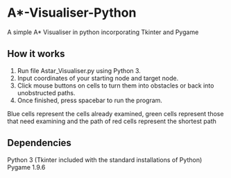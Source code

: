 # A*-Visualiser-Python

A simple A* Visualiser in python incorporating Tkinter and Pygame

## How it works

1. Run file Astar_Visualiser.py using Python 3.
2. Input coordinates of your starting node and target node.
3. Click mouse buttons on cells to turn them into obstacles or back into unobstructed paths.
4. Once finished, press spacebar to run the program.

Blue cells represent the cells already examined, green cells represent those that need examining and the path of 
red cells represent the shortest path

## Dependencies

Python 3 (Tkinter included with the standard installations of Python)
Pygame 1.9.6
